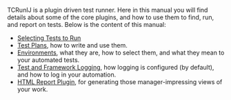 TCRunIJ is a plugin driven test runner.  Here in this manual you will find details about some of the
core plugins, and how to use them to find, run, and report on tests.  Below is the content of this
manual:
  * [Selecting Tests to Run](TCRunIJManualFindingTests.md)
  * [Test Plans](TCRunIJManualPlans.md), how to write and use them.
  * [Environments](TCRunIJManualEnvironments.md), what they are, how to select them, and what they mean to your automated tests.
  * [Test and Framework Logging](TCRunIJManualLogging.md), how logging is configured (by default), and how to log in your automation.
  * [HTML Report Plugin](TCRunIJManualHTMLReport.md), for generating those manager-impressing views of your work.
